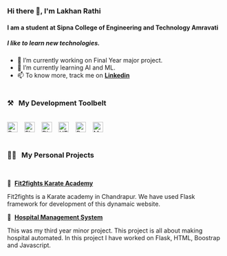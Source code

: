 ### Hi there 👋, I'm Lakhan Rathi
#### I am a student at Sipna College of Engineering and Technology Amravati

##### I like to learn new technologies.
- 🔭 I’m currently working on Final Year major project.
- 🌱 I’m currently learning AI and ML.
- 📫 To know more, track me on **[Linkedin](https://www.linkedin.com/in/lakhanrathi/)**
<br><br>
### ⚒&nbsp;&nbsp;&nbsp;My Development Toolbelt
<br><img alt="Python" title="Python" src="https://img.shields.io/badge/Python-FFD43B?style=for-the-badge&logo=python&logoColor=darkgreen" height="24">&nbsp;&nbsp;&nbsp;&nbsp;<img alt="Flask" title="Flask" src="https://img.shields.io/badge/Flask-000000?style=for-the-badge&logo=flask&logoColor=white" height="24">&nbsp;&nbsp;&nbsp;&nbsp;<img alt="Django" title="Django" src="https://img.shields.io/badge/Django-092E20?style=for-the-badge&logo=django&logoColor=green" height="24">&nbsp;&nbsp;&nbsp;&nbsp;<img alt="HTML" title="HTML" src="https://img.shields.io/badge/HTML-239120?style=for-the-badge&logo=html5&logoColor=white" height="24">&nbsp;&nbsp;&nbsp;&nbsp;<img alt="Bootstrap" title="Bootstrap" src="https://img.shields.io/badge/Bootstrap-563D7C?style=for-the-badge&logo=bootstrap&logoColor=white" height="24">&nbsp;&nbsp;&nbsp;&nbsp;<img alt="MySQL" title="MySQL" src="https://img.shields.io/badge/MySQL-00000F?style=for-the-badge&logo=mysql&logoColor=white" height="24"><br><br>
### 👨‍💻&nbsp;&nbsp;&nbsp;My Personal Projects
<br>


:hospital:&nbsp;&nbsp;**[Fit2fights Karate Academy](https://fit2fights.com/)**

<!-- :weight_lifting:&nbsp;&nbsp;**[Fit2fights](https://fit2fights.com/)** -->
<!-- :hospital:&nbsp;&nbsp;**[Fit2fights Karate Academy Chandrapur](https://lakhanrathi575.pythonanywhere.com/)** -->

Fit2fights is a Karate academy in Chandrapur. We have used Flask framework for development of this dynamaic website. 

:hospital:&nbsp;&nbsp;**[Hospital Management System](https://lakhanrathi575.pythonanywhere.com/)**

This was my third year minor project. This project is all about making hospital automated. In this project I have worked on Flask, HTML, Boostrap and Javascript. 
<!--
**lakhanrathi575/lakhanrathi575** is a ✨ _special_ ✨ repository because its `README.md` (this file) appears on your GitHub profile.

Here are some ideas to get you started:

- 🔭 I’m currently working on ...
- 🌱 I’m currently learning ...
- 👯 I’m looking to collaborate on ...
- 🤔 I’m looking for help with ...
- 💬 Ask me about ...
- 📫 How to reach me: ...
- 😄 Pronouns: ...
- ⚡ Fun fact: ...
-->
